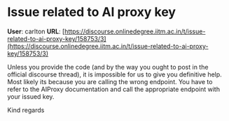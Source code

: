 # Issue related to AI proxy key

**User**: carlton
**URL**: [https://discourse.onlinedegree.iitm.ac.in/t/issue-related-to-ai-proxy-key/158753/3](https://discourse.onlinedegree.iitm.ac.in/t/issue-related-to-ai-proxy-key/158753/3)

Unless you provide the code (and by the way you ought to post in the official discourse thread), it is impossible for us to give you definitive help. Most likely its because you are calling the wrong endpoint. You have to refer to the AIProxy documentation and call the appropriate endpoint with your issued key.

Kind regards
